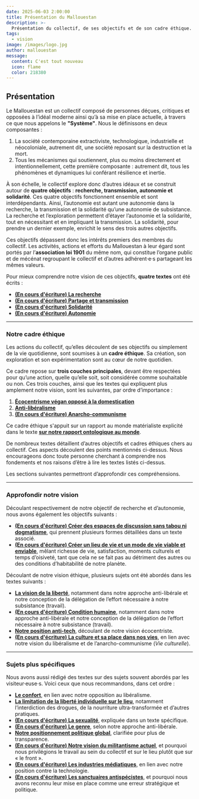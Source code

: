 ```yaml
---
date: 2025-06-03 2:00:00
title: Présentation du Mallouestan
description: >-
  Présentation du collectif, de ses objectifs et de son cadre éthique.
tags:
  - vision
image: /images/logo.jpg
author: mallouestan
message:
  content: C'est tout nouveau
  icon: flame
  color: 218380
---
```


## **Présentation**

Le Mallouestan est un collectif composé de personnes déçues, critiques et opposées à l’idéal moderne ainsi qu’à sa mise en place actuelle, à travers ce que nous appelons le **"Système"**. Nous le définissons en deux composantes :

1. La société contemporaine extractiviste, technologique, industrielle et néocoloniale, autrement dit, une société reposant sur la destruction et la mort.
2. Tous les mécanismes qui soutiennent, plus ou moins directement et intentionnellement, cette première composante : autrement dit, tous les phénomènes et dynamiques lui conférant résilience et inertie.

À son échelle, le collectif explore donc d’autres idéaux et se construit autour de **quatre objectifs** : **recherche, transmission, autonomie et solidarité**. Ces quatre objectifs fonctionnent ensemble et sont interdépendants. Ainsi, l’autonomie est autant une autonomie dans la recherche, la transmission et la solidarité qu’une autonomie de subsistance. La recherche et l’exploration permettent d’étayer l’autonomie et la solidarité, tout en nécessitant et en impliquant la transmission. La solidarité, pour prendre un dernier exemple, enrichit le sens des trois autres objectifs.

Ces objectifs dépassent donc les intérêts premiers des membres du collectif. Les activités, actions et efforts du Mallouestan à leur égard sont portés par l’**association loi 1901** du même nom, qui constitue l’organe public et de mécénat regroupant le collectif et d’autres adhérent·e·s partageant les mêmes valeurs.

Pour mieux comprendre notre vision de ces objectifs, **quatre textes** ont été écrits :
- **[(En cours d'écriture) La recherche](./recherche)**
- **[(En cours d'écriture) Partage et transmission](./transmission)**
- **[(En cours d'écriture) Solidarité](./solidarite)**
- **[(En cours d'écriture) Autonomie](./autonomie)**

---

### **Notre cadre éthique**

Les actions du collectif, qu’elles découlent de ses objectifs ou simplement de la vie quotidienne, sont soumises à un **cadre éthique**. Sa création, son exploration et son expérimentation sont au cœur de notre quotidien.

Ce cadre repose sur **trois couches principales**, devant être respectées pour qu’une action, quelle qu’elle soit, soit considérée comme souhaitable ou non. Ces trois couches, ainsi que les textes qui expliquent plus amplement notre vision, sont les suivantes, par ordre d’importance :
1. **[Écocentrisme végan opposé à la domestication](./ethique-environnementale)**
2. **[Anti-libéralisme](./liberalisme)**
3. **[(En cours d'écriture) Anarcho-communisme](./anarcho-communisme)**

Ce cadre éthique s'appuit sur un rapport au monde matérialiste explicité dans le texte **[sur notre rapport ontologique au monde](./metaphysique)**.

De nombreux textes détaillent d’autres objectifs et cadres éthiques chers au collectif. Ces aspects découlent des points mentionnés ci-dessus. Nous encourageons donc toute personne cherchant à comprendre nos fondements et nos raisons d’être à lire les textes listés ci-dessus.

Les sections suivantes permettront d’approfondir ces compréhensions.

---

### **Approfondir notre vision**

Découlant respectivement de notre objectif de recherche et d’autonomie, nous avons également les objectifs suivants :

- **[(En cours d'écriture) Créer des espaces de discussion sans tabou ni dogmatisme](./pas-de-taboo)**, qui prennent plusieurs formes détaillées dans un texte associé.
- **[(En cours d'écriture) Créer un lieu de vie et un mode de vie viable et enviable](./enviable)**, mêlant richesse de vie, satisfaction, moments culturels et temps d’oisiveté, tant que cela ne se fait pas au détriment des autres ou des conditions d’habitabilité de notre planète.

Découlant de notre vision éthique, plusieurs sujets ont été abordés dans les textes suivants :
- **[La vision de la liberté](./travail-liberte)**, notamment dans notre approche anti-libérale et notre conception de la délégation de l’effort nécessaire à notre subsistance (travail).
- **[(En cours d'écriture) Condition humaine](./condition-humaine)**, notamment dans notre approche anti-libérale et notre conception de la délégation de l’effort nécessaire à notre subsistance (travail).
- **[Notre position anti-tech](./anti-tech)**, découlant de notre vision écocentriste.
- **[(En cours d'écriture) La culture et sa place dans nos vies](./culturels)**, en lien avec notre vision du libéralisme et de l’anarcho-communisme (*Vie culturelle*).
  
---

### **Sujets plus spécifiques**

Nous avons aussi rédigé des textes sur des sujets souvent abordés par les visiteur·euse·s. Voici ceux que nous recommandons, dans cet ordre :

- **[Le confort](./confort)**, en lien avec notre opposition au libéralisme.
- **[La limitation de la liberté individuelle sur le lieu](./consommation)**, notamment l’interdiction des drogues, de la nourriture ultra-transformée et d’autres pratiques.
- **[(En cours d'écriture) La sexualité](./sexualite)**, expliquée dans un texte spécifique.
- **[(En cours d'écriture) Le genre](./genre)**, selon notre approche anti-libérale.
- **[Notre positionnement politique global](./echiquier)**, clarifiée pour plus de transparence.
- **[(En cours d'écriture) Notre vision du militantisme actuel](./militantisme)**, et pourquoi nous privilégions le travail au sein du collectif et sur le lieu plutôt que sur « le front ».
- **[(En cours d'écriture) Les industries médiatiques](./media-industrie)**, en lien avec notre position contre la technologie.
- **[(En cours d'écriture) Les sanctuaires antispécistes](./sanctuaires)**, et pourquoi nous avons reconnu leur mise en place comme une erreur stratégique et politique.